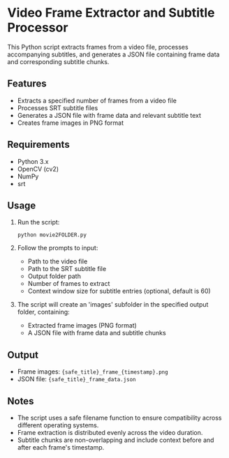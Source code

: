 # Video Frame Extractor and Subtitle Processor

This Python script extracts frames from a video file, processes accompanying subtitles, and generates a JSON file containing frame data and corresponding subtitle chunks.

## Features

- Extracts a specified number of frames from a video file
- Processes SRT subtitle files
- Generates a JSON file with frame data and relevant subtitle text
- Creates frame images in PNG format

## Requirements

- Python 3.x
- OpenCV (cv2)
- NumPy
- srt

## Usage

1. Run the script:
   ```
   python movie2FOLDER.py
   ```

2. Follow the prompts to input:
   - Path to the video file
   - Path to the SRT subtitle file
   - Output folder path
   - Number of frames to extract
   - Context window size for subtitle entries (optional, default is 60)

3. The script will create an 'images' subfolder in the specified output folder, containing:
   - Extracted frame images (PNG format)
   - A JSON file with frame data and subtitle chunks

## Output

- Frame images: `{safe_title}_frame_{timestamp}.png`
- JSON file: `{safe_title}_frame_data.json`

## Notes

- The script uses a safe filename function to ensure compatibility across different operating systems.
- Frame extraction is distributed evenly across the video duration.
- Subtitle chunks are non-overlapping and include context before and after each frame's timestamp.